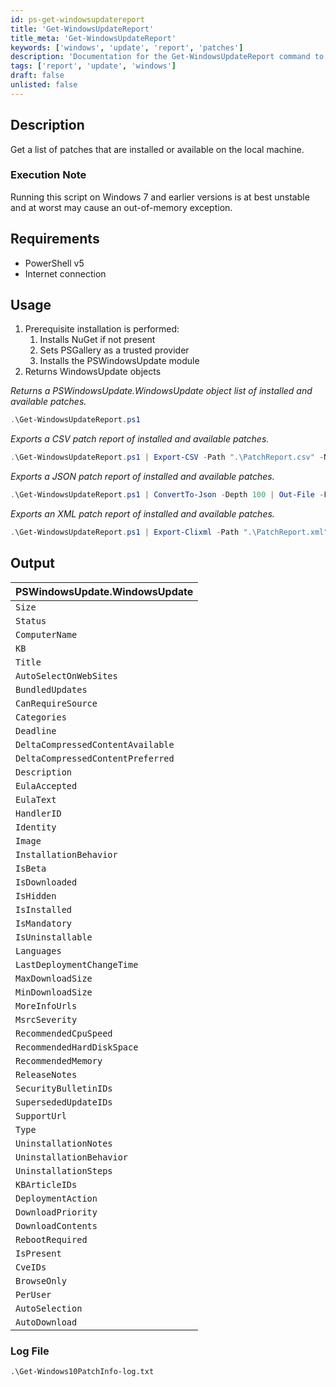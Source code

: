 ```yaml
---
id: ps-get-windowsupdatereport
title: 'Get-WindowsUpdateReport'
title_meta: 'Get-WindowsUpdateReport'
keywords: ['windows', 'update', 'report', 'patches']
description: 'Documentation for the Get-WindowsUpdateReport command to get a list of patches that are installed or available on the local machine.'
tags: ['report', 'update', 'windows']
draft: false
unlisted: false
---
```


## Description
Get a list of patches that are installed or available on the local machine.

### Execution Note
Running this script on Windows 7 and earlier versions is at best unstable and at worst may cause an out-of-memory exception.

## Requirements
- PowerShell v5
- Internet connection

## Usage
1. Prerequisite installation is performed:
   1. Installs NuGet if not present
   2. Sets PSGallery as a trusted provider
   3. Installs the PSWindowsUpdate module
2. Returns WindowsUpdate objects

*Returns a PSWindowsUpdate.WindowsUpdate object list of installed and available patches.*
```powershell
.\Get-WindowsUpdateReport.ps1
```

*Exports a CSV patch report of installed and available patches.*
```powershell
.\Get-WindowsUpdateReport.ps1 | Export-CSV -Path ".\PatchReport.csv" -NoTypeInformation
```

*Exports a JSON patch report of installed and available patches.*
```powershell
.\Get-WindowsUpdateReport.ps1 | ConvertTo-Json -Depth 100 | Out-File -FilePath ".\PatchReport.json"
```

*Exports an XML patch report of installed and available patches.*
```powershell
.\Get-WindowsUpdateReport.ps1 | Export-Clixml -Path ".\PatchReport.xml"
```

## Output
| PSWindowsUpdate.WindowsUpdate     |
| --------------------------------- |
| `Size`                            |
| `Status`                          |
| `ComputerName`                   |
| `KB`                              |
| `Title`                           |
| `AutoSelectOnWebSites`           |
| `BundledUpdates`                 |
| `CanRequireSource`               |
| `Categories`                     |
| `Deadline`                       |
| `DeltaCompressedContentAvailable` |
| `DeltaCompressedContentPreferred` |
| `Description`                    |
| `EulaAccepted`                   |
| `EulaText`                       |
| `HandlerID`                      |
| `Identity`                       |
| `Image`                          |
| `InstallationBehavior`           |
| `IsBeta`                         |
| `IsDownloaded`                   |
| `IsHidden`                       |
| `IsInstalled`                    |
| `IsMandatory`                    |
| `IsUninstallable`                |
| `Languages`                      |
| `LastDeploymentChangeTime`       |
| `MaxDownloadSize`                |
| `MinDownloadSize`                |
| `MoreInfoUrls`                   |
| `MsrcSeverity`                   |
| `RecommendedCpuSpeed`            |
| `RecommendedHardDiskSpace`       |
| `RecommendedMemory`              |
| `ReleaseNotes`                   |
| `SecurityBulletinIDs`            |
| `SupersededUpdateIDs`            |
| `SupportUrl`                     |
| `Type`                           |
| `UninstallationNotes`            |
| `UninstallationBehavior`         |
| `UninstallationSteps`            |
| `KBArticleIDs`                   |
| `DeploymentAction`               |
| `DownloadPriority`               |
| `DownloadContents`               |
| `RebootRequired`                 |
| `IsPresent`                      |
| `CveIDs`                         |
| `BrowseOnly`                     |
| `PerUser`                        |
| `AutoSelection`                  |
| `AutoDownload`                   |

### Log File
```
.\Get-Windows10PatchInfo-log.txt
```



